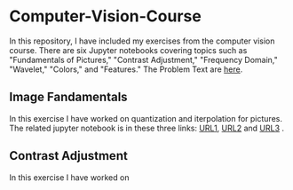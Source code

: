 # Computer-Vision-Course
In this repository, I have included my exercises from the computer vision course. There are six Jupyter notebooks covering topics such as "Fundamentals of Pictures," "Contrast Adjustment," "Frequency Domain," "Wavelet," "Colors," and "Features." The Problem Text are [here](https://github.com/Snaseri2001/Computer-Vision-Course/blob/main/HW.pdf).
 ## Image Fandamentals
 In this exercise I have worked on quantization and iterpolation for pictures. The related jupyter notebook is in these three links: [URL1](https://github.com/Snaseri2001/Computer-Vision-Course/blob/main/Image%20Fundamentals/Image_Fundemental1.1.1.ipynb), [URL2](https://github.com/Snaseri2001/Computer-Vision-Course/blob/main/Image%20Fundamentals/image_fundemental1.1.2.ipynb) and [URL3](https://github.com/Snaseri2001/Computer-Vision-Course/blob/main/Image%20Fundamentals/Image_Fundemental_1.1.3.ipynb) . 
 ## Contrast Adjustment
  In this exercise I have worked on
 
